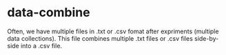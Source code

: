 # data-combine
Often, we have multiple files in .txt or .csv fomat after expriments (multiple data collections).
This file combines multiple .txt files or .csv files side-by-side into a .csv file. 

